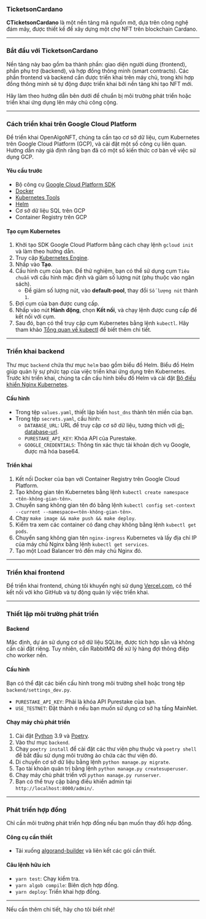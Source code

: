 

### TicketsonCardano

**CTicketsonCardano** là một nền tảng mã nguồn mở, dựa trên công nghệ đám mây, được thiết kế để xây dựng một chợ NFT trên blockchain Cardano.

---

### **Bắt đầu với TicketsonCardano**

Nền tảng này bao gồm ba thành phần: giao diện người dùng (frontend), phần phụ trợ (backend), và hợp đồng thông minh (smart contracts). Các phần frontend và backend cần được triển khai trên máy chủ, trong khi hợp đồng thông minh sẽ tự động được triển khai bởi nền tảng khi tạo NFT mới.

Hãy làm theo hướng dẫn bên dưới để chuẩn bị môi trường phát triển hoặc triển khai ứng dụng lên máy chủ công cộng.

---

### **Cách triển khai trên Google Cloud Platform**

Để triển khai OpenAlgoNFT, chúng ta cần tạo cơ sở dữ liệu, cụm Kubernetes trên Google Cloud Platform (GCP), và cài đặt một số công cụ liên quan. Hướng dẫn này giả định rằng bạn đã có một số kiến thức cơ bản về việc sử dụng GCP.

#### **Yêu cầu trước**

- Bộ công cụ [Google Cloud Platform SDK](https://cloud.google.com/sdk/gcloud)
- [Docker](https://www.docker.com/)
- [Kubernetes Tools](https://kubernetes.io/docs/tasks/tools/)
- [Helm](https://helm.sh/)
- Cơ sở dữ liệu SQL trên GCP
- Container Registry trên GCP

#### **Tạo cụm Kubernetes**

1. Khởi tạo SDK Google Cloud Platform bằng cách chạy lệnh `gcloud init` và làm theo hướng dẫn.
2. Truy cập [Kubernetes Engine](https://console.cloud.google.com/kubernetes/).
3. Nhấp vào **Tạo**.
4. Cấu hình cụm của bạn. Để thử nghiệm, bạn có thể sử dụng cụm `Tiêu chuẩn` với cấu hình mặc định và giảm số lượng nút (phụ thuộc vào ngân sách).
   - Để giảm số lượng nút, vào **default-pool**, thay đổi `Số lượng nút` thành `1`.
5. Đợi cụm của bạn được cung cấp.
6. Nhấp vào nút **Hành động**, chọn **Kết nối**, và chạy lệnh được cung cấp để kết nối với cụm.
7. Sau đó, bạn có thể truy cập cụm Kubernetes bằng lệnh `kubectl`. Hãy tham khảo [Tổng quan về kubectl](https://kubernetes.io/docs/reference/kubectl/overview/) để biết thêm chi tiết.

---

### **Triển khai backend**

Thư mục `backend` chứa thư mục `helm` bao gồm biểu đồ Helm. Biểu đồ Helm giúp quản lý sự phức tạp của việc triển khai ứng dụng trên Kubernetes. Trước khi triển khai, chúng ta cần cấu hình biểu đồ Helm và cài đặt [Bộ điều khiển Nginx Kubernetes](https://kubernetes.github.io/ingress-nginx/deploy/).

#### **Cấu hình**

- Trong tệp `values.yaml`, thiết lập biến `host_dns` thành tên miền của bạn.
- Trong tệp `secrets.yaml`, cấu hình:
  - `DATABASE_URL`: URL để truy cập cơ sở dữ liệu, tương thích với [dj-database-url](https://github.com/jacobian/dj-database-url).
  - `PURESTAKE_API_KEY`: Khóa API của Purestake.
  - `GOOGLE_CREDENTIALS`: Thông tin xác thực tài khoản dịch vụ Google, được mã hóa base64.

#### **Triển khai**

1. Kết nối Docker của bạn với Container Registry trên Google Cloud Platform.
2. Tạo không gian tên Kubernetes bằng lệnh `kubectl create namespace <tên-không-gian-tên>`.
3. Chuyển sang không gian tên đó bằng lệnh `kubectl config set-context --current --namespace=<tên-không-gian-tên>`.
4. Chạy `make image && make push && make deploy`.
5. Kiểm tra xem các container có đang chạy không bằng lệnh `kubectl get pods`.
6. Chuyển sang không gian tên `nginx-ingress` Kubernetes và lấy địa chỉ IP của máy chủ Nginx bằng lệnh `kubectl get services`.
7. Tạo một Load Balancer trỏ đến máy chủ Nginx đó.

---

### **Triển khai frontend**

Để triển khai frontend, chúng tôi khuyến nghị sử dụng [Vercel.com](https://vercel.com/), có thể kết nối với kho GitHub và tự động quản lý việc triển khai.

---

### **Thiết lập môi trường phát triển**

#### **Backend**

Mặc định, dự án sử dụng cơ sở dữ liệu SQLite, được tích hợp sẵn và không cần cài đặt riêng. Tuy nhiên, cần RabbitMQ để xử lý hàng đợi thông điệp cho worker nền.

#### **Cấu hình**

Bạn có thể đặt các biến cấu hình trong môi trường shell hoặc trong tệp `backend/settings_dev.py`.

- `PURESTAKE_API_KEY`: Phải là khóa API Purestake của bạn.
- `USE_TESTNET`: Đặt thành `0` nếu bạn muốn sử dụng cơ sở hạ tầng MainNet.

#### **Chạy máy chủ phát triển**

1. Cài đặt [Python](https://www.python.org/) 3.9 và [Poetry](https://python-poetry.org/).
2. Vào thư mục `backend`.
3. Chạy `poetry install` để cài đặt các thư viện phụ thuộc và `poetry shell` để bắt đầu sử dụng môi trường ảo chứa các thư viện đó.
4. Di chuyển cơ sở dữ liệu bằng lệnh `python manage.py migrate`.
5. Tạo tài khoản quản trị bằng lệnh `python manage.py createsuperuser`.
6. Chạy máy chủ phát triển với `python manage.py runserver`.
7. Bạn có thể truy cập bảng điều khiển admin tại `http://localhost:8000/admin/`.

---

### **Phát triển hợp đồng**

Chỉ cần môi trường phát triển hợp đồng nếu bạn muốn thay đổi hợp đồng.

#### **Công cụ cần thiết**

- Tải xuống [algorand-builder](https://github.com/scale-it/algorand-builder) và liên kết các gói cần thiết.

#### **Câu lệnh hữu ích**

- `yarn test`: Chạy kiểm tra.
- `yarn algob compile`: Biên dịch hợp đồng.
- `yarn deploy`: Triển khai hợp đồng.

---

Nếu cần thêm chi tiết, hãy cho tôi biết nhé!
